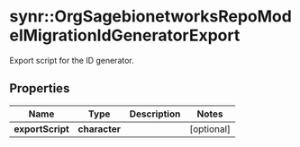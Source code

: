 # synr::OrgSagebionetworksRepoModelMigrationIdGeneratorExport

Export script for the ID generator.

## Properties
Name | Type | Description | Notes
------------ | ------------- | ------------- | -------------
**exportScript** | **character** |  | [optional] 


